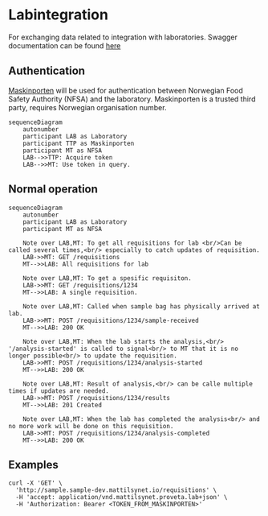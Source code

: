 # Labintegration
For exchanging data related to integration with laboratories.
Swagger documentation can be found [here](https://sample.sample-dev.mattilsynet.io/swagger-ui/index.html?urls.primaryName=Endpoints+for+lab+integration)


## Authentication
[Maskinporten](https://docs.digdir.no/docs/Maskinporten/maskinporten_overordnet) will be used for authentication between Norwegian Food Safety Authority (NFSA) and the laboratory.
Maskinporten is a trusted third party, requires Norwegian organisation number.

<script>
  mermaid.initialize({ sequence: { showSequenceNumbers: true } });
</script>


```mermaid
sequenceDiagram
    autonumber
    participant LAB as Laboratory
    participant TTP as Maskinporten
    participant MT as NFSA
    LAB-->>TTP: Acquire token
    LAB-->>MT: Use token in query.
```

## Normal operation

```mermaid
sequenceDiagram
    autonumber
    participant LAB as Laboratory
    participant MT as NFSA
    
    Note over LAB,MT: To get all requisitions for lab <br/>Can be called several times,<br/> especially to catch updates of requisition.
    LAB->>MT: GET /requisitions
    MT-->>LAB: All requisitions for lab

    Note over LAB,MT: To get a spesific requisiton.
    LAB->>MT: GET /requisitions/1234
    MT-->>LAB: A single requisition.
   
    Note over LAB,MT: Called when sample bag has physically arrived at lab.
    LAB->>MT: POST /requisitions/1234/sample-received   
    MT-->>LAB: 200 OK

    Note over LAB,MT: When the lab starts the analysis,<br/> '/analysis-started' is called to signal<br/> to MT that it is no longer possible<br/> to update the requisition.
    LAB->>MT: POST /requisitions/1234/analysis-started
    MT-->>LAB: 200 OK

    Note over LAB,MT: Result of analysis,<br/> can be calle multiple times if updates are needed.
    LAB->>MT: POST /requisitions/1234/results
    MT-->>LAB: 201 Created

    Note over LAB,MT: When the lab has completed the analysis<br/> and no more work will be done on this requisition.
    LAB->>MT: POST /requisitions/1234/analysis-completed
    MT-->>LAB: 200 OK
```


## Examples

```shell
curl -X 'GET' \
  'http://sample.sample-dev.mattilsynet.io/requisitions' \
  -H 'accept: application/vnd.mattilsynet.proveta.lab+json' \
  -H 'Authorization: Bearer <TOKEN_FROM_MASKINPORTEN>'
```

